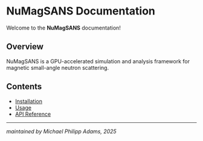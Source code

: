 # NuMagSANS Documentation

Welcome to the **NuMagSANS** documentation!

## Overview
NuMagSANS is a GPU-accelerated simulation and analysis framework for magnetic small-angle neutron scattering.

## Contents
- [Installation](installation.md)
- [Usage](usage.md)
- [API Reference](api_reference.md)

---
*maintained by Michael Philipp Adams, 2025*
